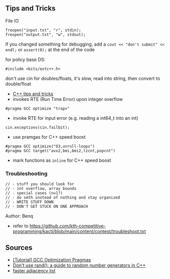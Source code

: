 ## Tips and Tricks

File IO
```
freopen("input.txt", "r", stdin);
freopen("output.txt", "w", stdout);
```

If you changed something for debugging, add a `cout << "don't submit" << endl;`
or `assert(0);` at the end of the code

for policy base DS:
```
#include <bits/extc++.h>
```

don't use cin for doubles/floats, it's slow, read into string, then convert to double/float
- [C++ tips and tricks](https://codeforces.com/blog/entry/74684)
- invokes RTE (Run Time Error) upon integer overflow
```
#pragma GCC optimize "trapv"
```
- invoke RTE for input error (e.g. reading a int64_t into an int)
```
cin.exceptions(cin.failbit);
```

- use pramgas for C++ speed boost
```
#pragma GCC optimize("O3,unroll-loops")
#pragma GCC target("avx2,bmi,bmi2,lzcnt,popcnt")
```

- mark functions as `inline` for C++ speed boost

### Troubleshooting
```
// - stuff you should look for
// - int overflow, array bounds
// - special cases (n=1?)
// - do smth instead of nothing and stay organized
// - WRITE STUFF DOWN
// - DON'T GET STUCK ON ONE APPROACH
```
Author: Benq

- refer to https://github.com/kth-competitive-programming/kactl/blob/main/content/contest/troubleshoot.txt

## Sources

- [[Tutorial] GCC Optimization Pragmas](https://codeforces.com/blog/entry/96344)
- [Don't use rand(): a guide to random number generators in C++](https://codeforces.com/blog/entry/61587)
- [faster adjacency list](https://codeforces.com/blog/entry/110222)
